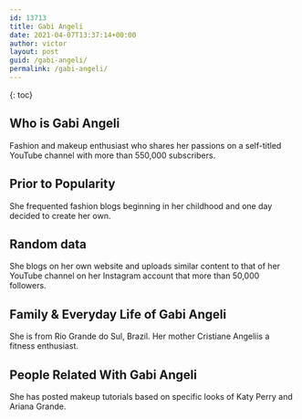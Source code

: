 ```yaml
---
id: 13713
title: Gabi Angeli
date: 2021-04-07T13:37:14+00:00
author: victor
layout: post
guid: /gabi-angeli/
permalink: /gabi-angeli/
---
```



{: toc}


## Who is Gabi Angeli



Fashion and makeup enthusiast who shares her passions on a self-titled YouTube channel with more than 550,000 subscribers.

                
                
                
## Prior to Popularity



She frequented fashion blogs beginning in her childhood and one day decided to create her own.

                
                
                
## Random data



She blogs on her own website and uploads similar content to that of her YouTube channel on her Instagram account that more than 50,000 followers.

                
                
                
## Family & Everyday Life of Gabi Angeli



She is from Rio Grande do Sul, Brazil. Her mother Cristiane Angeliis a fitness enthusiast.

                
                
                
## People Related With Gabi Angeli



She has posted makeup tutorials based on specific looks of Katy Perry and Ariana Grande.

                
              
            
          
          
          